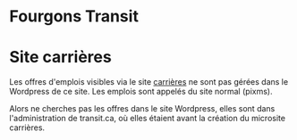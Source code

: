 # Fourgons Transit

# Site carrières

Les offres d'emplois visibles via le site [carrières](https://carrieres.transit.ca/) ne sont pas gérées dans le Wordpress de ce site. Les emplois sont appelés du site normal (pixms).

Alors ne cherches pas les offres dans le site Wordpress, elles sont dans l'administration de transit.ca, où elles étaient avant la création du microsite carrières.